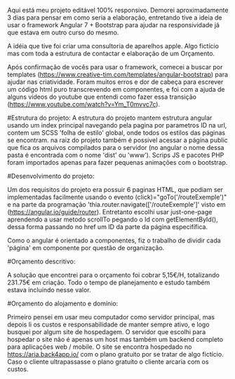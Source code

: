 <!------------ ARIA CONSULTORIA ------------>

Aqui está meu projeto editável 100% responsivo. Demorei aproximadamente 3 dias para pensar em
como seria a elaboração, entretando tive a ideia de usar o framework Angular 7 + Bootstrap para
 ajudar na responsividade já que estava em outro curso do mesmo.

A idéia que tive foi criar uma consultoria de aparelhos apple. Algo fictício mas com
toda a estrutura de contactar e elaboração de um Orçamento.

Após confirmação de vocês para usar o framework, comecei a buscar por templates 
(https://www.creative-tim.com/templates/angular-bootstrap)  para ajudar nas criatividade. Foram muitos 
erros e dor de cabeça para escrever um código html puro transcrevendo em componentes, e foi com a ajuda 
de alguns vídeos do youtube que entendi como fazer essa transição (https://www.youtube.com/watch?v=Ym_T0mvvc7c).

#Estrutura do projeto:
A estrutura do projeto mantem estrutura angular usando um index principal navegando pela pagina por parametros
ID na url, contem um SCSS 'folha de estilo' global, onde todos os estilos das páginas se encontram.
na raiz do projeto também é possivel acessar a página public que fica os arquivos compilados para o servidor 
(no angular o nome dessa pasta é encontrada com o nome 'dist' ou 'www'). Scrips JS e pacotes PHP foram importados 
apenas para fazer pequenas animações com o bootstrap.


#Desenvolvimento do projeto:

Um dos requisitos do projeto era possuir 6 paginas HTML, que podiam ser implementadas
facilmente usando o evento (click)="goTo('/routeExemple')" e na parte da programação
'thia.router.navigate(['/routeExemple']' visto em (https://angular.io/guide/router). Entretanto escolhi
usar just-one-page aprendendo a usar metodo scrollTo pegando o Id com getElementById(),
dessa forma passando no href um ID da parte da página especifífica.

Como o angular é orientado a componentes, fiz o trabalho de dividir cada 'página'
em componente por questão de organização.

#Orçamento descritivo:

A solução que encontrei para o orçamento foi cobrar 5,15€/H, totalizando 231.75€ em criação. 
Todo o tempo de planejamento e estudo também estava incluíndo nesse valor.

#Orçamento do alojamento e domínio:

Primeiro pensei em usar meu computador como servidor principal, mas depois li os custos e responsabilidade de
manter sempre ativo, e logo busquei por algum site de hospedagem. O servidor que escolhi para hospedar o site
não é apenas um host mas também um backend completo para aplicações web / mobile.
O site se encontra hospedado no https://aria.back4app.io/ com o plano gratuito por se tratar de algo fictício.
Caso o cliente ultrapassasse o plano gratuíto o cliente arcaria com os custos.
